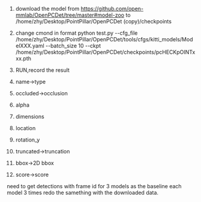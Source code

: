 1. download the model from https://github.com/open-mmlab/OpenPCDet/tree/master#model-zoo to /home/zhy/Desktop/PointPillar/OpenPCDet (copy)/checkpoints
2. change cmond in format python test.py --cfg_file /home/zhy/Desktop/PointPillar/OpenPCDet/tools/cfgs/kitti_models/ModelXXX.yaml --batch_size 10 --ckpt /home/zhy/Desktop/PointPillar/OpenPCDet/checkpoints/pcHECKpOINTxxx.pth
3. RUN,record the result

1. name->type
2. occluded->occlusion
3. alpha
4. dimensions
5. location
6. rotation_y
7. truncated->truncation
8. bbox->2D bbox
9. score->score

need to get detections with frame id for 3 models as the baseline
each model 3 times
redo the samething with the downloaded data.
